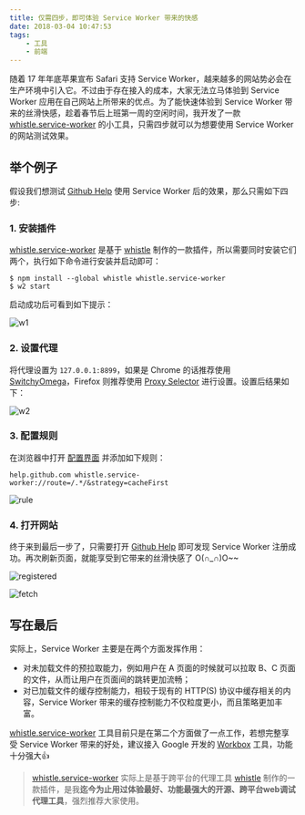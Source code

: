 ```yaml
---
title: 仅需四步，即可体验 Service Worker 带来的快感
date: 2018-03-04 10:47:53
tags:
	- 工具
	- 前端
---
```


随着 17 年年底苹果宣布 Safari 支持 Service Worker，越来越多的网站势必会在生产环境中引入它。不过由于存在接入的成本，大家无法立马体验到 Service Worker 应用在自己网站上所带来的优点。为了能快速体验到 Service Worker 带来的丝滑快感，趁着春节后上班第一周的空闲时间，我开发了一款 [whistle.service-worker](https://github.com/elvinn/whistle.service-worker) 的小工具，只需四步就可以为想要使用 Service Worker 的网站测试效果。

<!--more-->

## 举个例子

假设我们想测试 [Github Help](help.github.com) 使用 Service Worker 后的效果，那么只需如下四步:

### 1. 安装插件

[whistle.service-worker](https://github.com/elvinn/whistle.service-worker) 是基于 [whistle](https://github.com/avwo/whistle) 制作的一款插件，所以需要同时安装它们两个，执行如下命令进行安装并启动即可：

```shell
$ npm install --global whistle whistle.service-worker
$ w2 start
```

启动成功后可看到如下提示：

![w1](https://ws4.sinaimg.cn/large/006tNc79gy1fp0sjw00s2j30jo04dmy9.jpg)

### 2. 设置代理

将代理设置为 `127.0.0.1:8899`，如果是 Chrome 的话推荐使用 [SwitchyOmega](https://chrome.google.com/webstore/detail/padekgcemlokbadohgkifijomclgjgif)，Firefox 则推荐使用 [Proxy Selector](https://addons.mozilla.org/zh-cn/firefox/addon/proxy-selector/) 进行设置。设置后结果如下：

![w2](https://ws2.sinaimg.cn/large/006tNc79gy1fp0sjzgy42j30y70enmyx.jpg)

### 3. 配置规则

在浏览器中打开 [配置界面](http://local.whistlejs.com/#rules) 并添加如下规则：

```
help.github.com whistle.service-worker://route=/.*/&strategy=cacheFirst
```

![rule](https://ws4.sinaimg.cn/large/006tNc79gy1fp0sjwmcbcj30qf02pt9f.jpg)

### 4. 打开网站

终于来到最后一步了，只需要打开 [Github Help](https://help.github.com/) 即可发现 Service Worker 注册成功。再次刷新页面，就能享受到它带来的丝滑快感了 O(∩_∩)O~~

![registered](https://ws3.sinaimg.cn/large/006tNc79gy1fp0sjyj3lfj30un0lqq72.jpg)

![fetch](https://ws3.sinaimg.cn/large/006tNc79gy1fp0sjxnil1j30un0lqwkj.jpg)

## 写在最后
实际上，Service Worker 主要是在两个方面发挥作用：

 - 对未加载文件的预拉取能力，例如用户在 A 页面的时候就可以拉取 B、C 页面的文件，从而让用户在页面间的跳转更加流畅；
 - 对已加载文件的缓存控制能力，相较于现有的 HTTP(S) 协议中缓存相关的内容，Service Worker 带来的缓存控制能力不仅粒度更小，而且策略更加丰富。

[whistle.service-worker](https://github.com/elvinn/whistle.service-worker) 工具目前只是在第二个方面做了一点工作，若想完整享受 Service Worker 带来的好处，建议接入 Google 开发的 [Workbox](https://github.com/GoogleChrome/workbox) 工具，功能十分强大👍

> [whistle.service-worker](https://github.com/elvinn/whistle.service-worker) 实际上是基于跨平台的代理工具 [whistle](https://github.com/avwo/whistle) 制作的一款插件，是我**迄今为止用过体验最好、功能最强大的开源、跨平台web调试代理工具**，强烈推荐大家使用。

